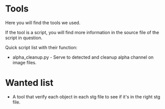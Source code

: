 # Tools

Here you will find the tools we used.

If the tool is a script, you will find more information in the source file of
the script in question.

Quick script list with their function:

* alpha_cleanup.py - Serve to detected and cleanup alpha channel on image files.

# Wanted list

* A tool that verify each object in each stg file to see if it's in the right
  stg file. 
